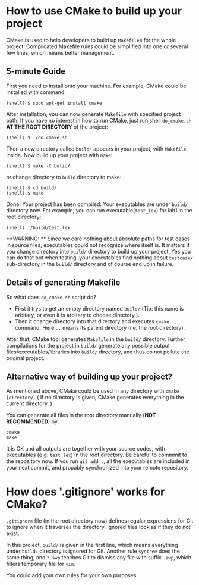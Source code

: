 # How to use CMake to build up your project

CMake is used to help developers to build up `Makefile`s for the whole project. Complicated Makefile rules could be simplified into one or several few lines, which means better management.

## 5-minute Guide
First you need to install onto your machine. For example, CMake could be installed with command:
```
(shell) $ sudo apt-get install cmake
```
After installation, you can now generate `Makefile` with specified project path. If you have no interest in how to run CMake, just run shell `do_cmake.sh` **AT THE ROOT DIRECTORY** of the project:
```
(shell) $ ./do_cmake.sh
```
Then a new directory called `build/` appears in your project, with `Makefile` inside. Now build up your project with `make`:
```
(shell) $ make -C bulid/
```
or change directory to `build` directory to make:
```
(shell) $ cd build/
(shell) $ make
```
Done! Your project has been compiled. Your executables are under `build/` directory now. For example, you can run executable(`test_lex`) for lab1 in the root directory:
```
(shell) ./build/test_lex
```

**WARNING: ** Since we care nothing about absolute paths for test cases in source files, executables could not recognize where itself is. It matters if you change directory into `build/` directory to build up your project. Yes you can do that but when testing, your executables find nothing about `testcase/` sub-directory in the `build/` directory and of course end up in failure.

## Details of generating Makefile

So what does `do_cmake.sh` script do?

  - First it trys to get an empty directory named `build/` (Tip: this name is arbitary, or even it is arbitary to choose directory.).
  - Then it change directory into that directory and executes `cmake ..` command. Here `..` means its parent directory (i.e. the root directory).
  
After that, CMake tool generates `Makefile` in the `build/` directory. Further compilations for the project in `build/` generate any possible output files/executables/libraries into `build/` directory, and thus do not pollute the original project.

## Alternative way of building up your project?

As mentioned above, CMake could be used in any directory with `cmake [directory]` ( If no directory is given, CMake generates everything in the current directory. )

You can generate all files in the root directory manually (**NOT RECOMMENDED**) by:
```
cmake
make
```
It is OK and all outputs are together with your source codes, with executables (e.g. `test_lex`) in the root directory. Be careful to commmit to the repository now. If you run `git add .`, all the executables are included in your next commit, and propably synchronized into your remote repository.

# How does '.gitignore' works for CMake?
`.gitignore` file (in the root directory now) defines regular expressions for Git to ignore when it traverses the directory. Ignored files look as if they do not exist.

In this project, `build/` is given in the first line, which means everything under `build/` directory is ignored for Git. Another rule `syntree` does the same thing, and `*.swp` teaches Git to dismiss any file with suffix `.swp`, which filters temporary file for `vim`.

You could add your own rules for your own purposes.